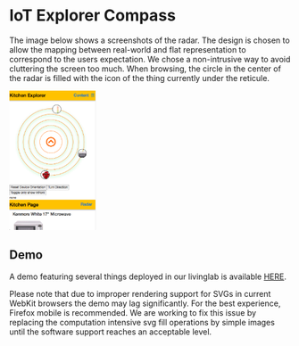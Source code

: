 # IoT Explorer Compass

The image below shows a screenshots of the radar. The design is chosen to allow the mapping between real-world and flat representation to correspond to the users expectation. We chose a non-intrusive way to avoid cluttering the screen too much. When browsing, the circle in the center of the radar is filled with the icon of the thing currently under the reticule.

<img src="capture.png" height="250px">

## Demo

A demo featuring several things deployed in our livinglab is available [HERE](http://frostyandy2k.github.io/iot-compass/examples/livinglab.html).

Please note that due to improper rendering support for SVGs in current WebKit browsers the demo may lag significantly. For the best experience, Firefox mobile is recommended.
We are working to fix this issue by replacing the computation intensive svg fill operations by simple images until the software support reaches an acceptable level.